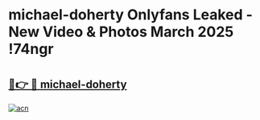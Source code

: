 # michael-doherty Onlyfans Leaked - New Video & Photos March 2025 !74ngr

# <h2><a href="https://50n7o2.iuczelnia.edu.pl?title=michael-doherty&ref=74ngr">🔗👉 🔴 michael-doherty</a></h2>

[![acn](https://github.com/user-attachments/assets/0f9c940e-d8b0-45ae-aac7-cd30a18b3e1c)](https://50n7o2.iuczelnia.edu.pl?title=michael-doherty&ref=74ngr)

